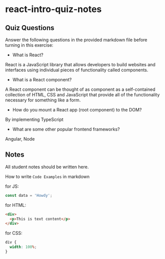 # react-intro-quiz-notes

## Quiz Questions

Answer the following questions in the provided markdown file before turning in this exercise:

- What is React?

React is a JavaScript library that allows developers to build websites and interfaces using individual pieces of functionality called components.

- What is a React component?

A React component can be thought of as component as a self-contained collection of HTML, CSS and JavaScript that provide all of the functionality necessary for something like a form.

- How do you mount a React app (root component) to the DOM?

By implementing TypeScript

- What are some other popular frontend frameworks?

Angular, Node

## Notes

All student notes should be written here.

How to write `Code Examples` in markdown

for JS:

```javascript
const data = 'Howdy';
```

for HTML:

```html
<div>
  <p>This is text content</p>
</div>
```

for CSS:

```css
div {
  width: 100%;
}
```
